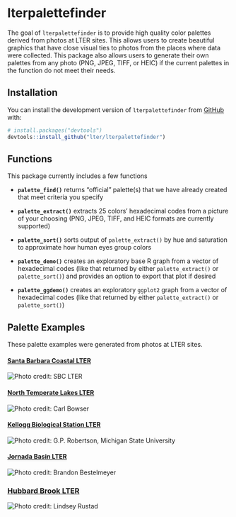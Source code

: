 
<!-- README.md is generated from README.Rmd. Please edit that file -->

# lterpalettefinder

<!-- badges: start -->
<!-- badges: end -->

The goal of `lterpalettefinder` is to provide high quality color
palettes derived from photos at LTER sites. This allows users to create
beautiful graphics that have close visual ties to photos from the places
where data were collected. This package also allows users to generate
their own palettes from any photo (PNG, JPEG, TIFF, or HEIC) if the
current palettes in the function do not meet their needs.

## Installation

You can install the development version of `lterpalettefinder` from
[GitHub](https://github.com/) with:

``` r
# install.packages("devtools")
devtools::install_github("lter/lterpalettefinder")
```

## Functions

This package currently includes a few functions

-   **`palette_find()`** returns “official” palette(s) that we have
    already created that meet criteria you specify

-   **`palette_extract()`** extracts 25 colors’ hexadecimal codes from a
    picture of your choosing (PNG, JPEG, TIFF, and HEIC formats are
    currently supported)

-   **`palette_sort()`** sorts output of `palette_extract()` by hue and
    saturation to approximate how human eyes group colors

-   **`palette_demo()`** creates an exploratory base R graph from a
    vector of hexadecimal codes (like that returned by either
    `palette_extract()` or `palette_sort()`) and provides an option to
    export that plot if desired

-   **`palette_ggdemo()`** creates an exploratory `ggplot2` graph from a
    vector of hexadecimal codes (like that returned by either
    `palette_extract()` or `palette_sort()`)

## Palette Examples

These palette examples were generated from photos at LTER sites.

#### [Santa Barbara Coastal LTER](https://sbclter.msi.ucsb.edu/)

![Photo credit: SBC
LTER](https://lternet.edu/wp-content/uploads/2022/05/sbc.png)

#### [North Temperate Lakes LTER](https://lter.limnology.wisc.edu/)

![Photo credit: Carl
Bowser](https://lternet.edu/wp-content/uploads/2022/05/ntl.png)

#### [Kellogg Biological Station LTER](https://lter.kbs.msu.edu/)

![Photo credit: G.P. Robertson, Michigan State
University](https://lternet.edu/wp-content/uploads/2022/05/kbs.png)

#### [Jornada Basin LTER](https://lter.jornada.nmsu.edu/)

![Photo credit: Brandon
Bestelmeyer](https://lternet.edu/wp-content/uploads/2022/05/jrn.png)

### [Hubbard Brook LTER](https://hubbardbrook.org/hubbard-brook-long-term-ecological-research-program)

![Photo credit: Lindsey
Rustad](https://lternet.edu/wp-content/uploads/2022/05/hbr.png)
